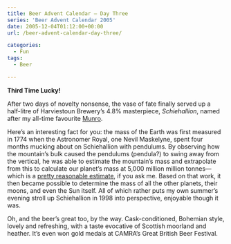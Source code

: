 ```yaml
---
title: Beer Advent Calendar – Day Three
series: 'Beer Advent Calendar 2005'
date: 2005-12-04T01:12:00+00:00
url: /beer-advent-calendar-day-three/

categories:
  - Fun
tags:
  - Beer

---
```

**Third Time Lucky!**

After two days of novelty nonsense, the vase of fate finally served up a half-litre of Harviestoun Brewery’s 4.8% masterpiece, _Schiehallion_, named after my all-time favourite [Munro][1].

Here’s an interesting fact for you: the mass of the Earth was first measured in 1774 when the Astronomer Royal, one Nevil Maskelyne, spent four months mucking about on Schiehallion with pendulums. By observing how the mountain’s bulk caused the pendulums (pendula?) to swing away from the vertical, he was able to estimate the mountain’s mass and extrapolate from this to calculate our planet’s mass at 5,000 million million tonnes—which is a [pretty reasonable estimate][2], if you ask me. Based on that work, it then became possible to determine the mass of all the other planets, their moons, and even the Sun itself. All of which rather puts my own summer’s evening stroll up Schiehallion in 1998 into perspective, enjoyable though it was.

Oh, and the beer’s great too, by the way. Cask-conditioned, Bohemian style, lovely and refreshing, with a taste evocative of Scottish moorland and heather. It’s even won gold medals at CAMRA’s Great British Beer Festival.

 [1]: http://en.wikipedia.org/wiki/Munro
 [2]: http://www.google.com/search?q=mass+of+earth
